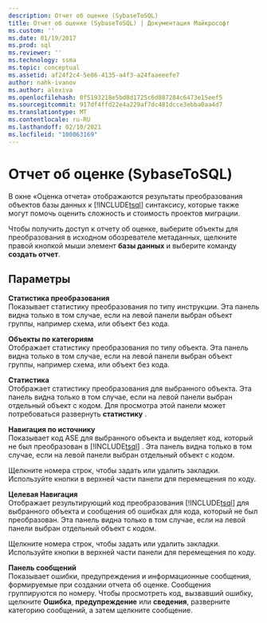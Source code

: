 ```yaml
---
description: Отчет об оценке (SybaseToSQL)
title: Отчет об оценке (SybaseToSQL) | Документация Майкрософт
ms.custom: ''
ms.date: 01/19/2017
ms.prod: sql
ms.reviewer: ''
ms.technology: ssma
ms.topic: conceptual
ms.assetid: af24f2c4-5e86-4135-a4f3-a24faaeeefe7
author: nahk-ivanov
ms.author: alexiva
ms.openlocfilehash: 0f5193218e5bd8d1725c6d887284c6473e15eef5
ms.sourcegitcommit: 917df4ffd22e4a229af7dc481dcce3ebba0aa4d7
ms.translationtype: MT
ms.contentlocale: ru-RU
ms.lasthandoff: 02/10/2021
ms.locfileid: "100063169"
---
```

# <a name="assessment-report-sybasetosql"></a>Отчет об оценке (SybaseToSQL)
В окне «Оценка отчета» отображаются результаты преобразования объектов базы данных к [!INCLUDE[tsql](../../includes/tsql-md.md)] синтаксису, которые также могут помочь оценить сложность и стоимость проектов миграции.  
  
Чтобы получить доступ к отчету об оценке, выберите объекты для преобразования в исходном обозревателе метаданных, щелкните правой кнопкой мыши элемент **базы данных** и выберите команду **создать отчет**.  
  
## <a name="options"></a>Параметры  
**Статистика преобразования**  
Показывает статистику преобразования по типу инструкции. Эта панель видна только в том случае, если на левой панели выбран объект группы, например схема, или объект без кода.  
  
**Объекты по категориям**  
Отображает статистику преобразования по типу объекта. Эта панель видна только в том случае, если на левой панели выбран объект группы, например схема, или объект без кода.  
  
**Статистика**  
Отображает статистику преобразования для выбранного объекта. Эта панель видна только в том случае, если на левой панели выбран отдельный объект с кодом. Для просмотра этой панели может потребоваться развернуть **статистику** .  
  
**Навигация по источнику**  
Показывает код ASE для выбранного объекта и выделяет код, который не был преобразован в [!INCLUDE[tsql](../../includes/tsql-md.md)] . Эта панель видна только в том случае, если на левой панели выбран отдельный объект с кодом.  
  
Щелкните номера строк, чтобы задать или удалить закладки. Используйте кнопки в верхней части панели для перемещения по коду.  
  
**Целевая Навигация**  
Отображает результирующий код преобразования [!INCLUDE[tsql](../../includes/tsql-md.md)] для выбранного объекта и сообщения об ошибках для кода, который не был преобразован. Эта панель видна только в том случае, если на левой панели выбран отдельный объект с кодом.  
  
Щелкните номера строк, чтобы задать или удалить закладки. Используйте кнопки в верхней части панели для перемещения по коду.  
  
**Панель сообщений**  
Показывает ошибки, предупреждения и информационные сообщения, формируемые при создании отчета об оценке. Сообщения группируются по номеру. Чтобы просмотреть код, вызвавший ошибку, щелкните **Ошибка**, **предупреждение** или **сведения**, разверните категорию сообщений, а затем щелкните сообщение.  
  

